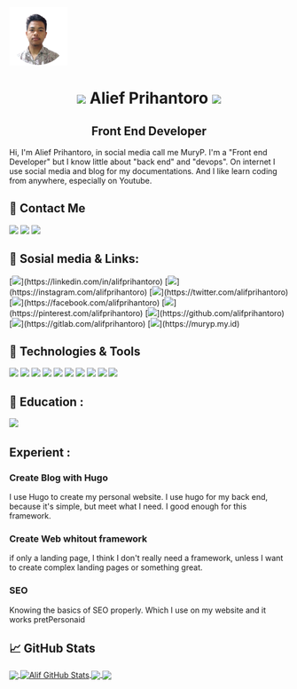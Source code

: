 ![Profil](profil.png)
<h1 align="center">
<img src="https://raw.githubusercontent.com/MartinHeinz/MartinHeinz/master/wave.gif" width="30px">
Alief Prihantoro
<img src="https://raw.githubusercontent.com/MartinHeinz/MartinHeinz/master/wave.gif" width="30px">
</h1>
<h2 align="center">Front End Developer</h2>
Hi, I'm Alief Prihantoro, in social media call me MuryP. I'm a "Front end Developer" but I know little about "back end" and "devops". On internet I use social media and blog for my documentations. And I like learn coding from anywhere, especially on Youtube. 
<br/>

## 🤙 Contact Me
![](https://img.shields.io/badge/+62_8382_9383_123-Call_Me!-informational?style=flat&logo=whatsapp&logoColor=white&color=rgb(0,0,139,.5)&labelColor=00008b)
![](https://img.shields.io/badge/alifprihantoro@gmail.com-Email_Me!-informational?style=flat&logo=gmail&logoColor=white&color=rgb(0,0,139,.5)&labelColor=00008b)
![](https://img.shields.io/badge/Indonesia,-Central_Java-informational?style=flat&logo=google-maps&logoColor=white&color=rgb(0,0,139,.5)&labelColor=00008b)

## 📎 Sosial media & Links: 
[![](https://img.shields.io/badge/alifprihantoro-Follow-informational?style=flat&logo=linkedin&logoColor=white&color=rgb(0,0,139,.5)&labelColor=00008b)](https://linkedin.com/in/alifprihantoro)
[![](https://img.shields.io/badge/alifprihantoro-Follow-informational?style=flat&logo=instagram&logoColor=white&color=rgb(0,0,139,.5)&labelColor=00008b)](https://instagram.com/alifprihantoro)
[![](https://img.shields.io/badge/alifprihantoro-Follow-informational?style=flat&logo=twitter&logoColor=white&color=rgb(0,0,139,.5)&labelColor=00008b)](https://twitter.com/alifprihantoro)
[![](https://img.shields.io/badge/alifprihantoro-like-informational?style=flat&logo=facebook&logoColor=white&color=rgb(0,0,139,.5)&labelColor=00008b)](https://facebook.com/alifprihantoro)
[![](https://img.shields.io/badge/alifprihantoro-follow-informational?style=flat&logo=pinterest&logoColor=white&color=rgb(0,0,139,.5)&labelColor=00008b)](https://pinterest.com/alifprihantoro)
[![](https://img.shields.io/badge/alifprihantoro-follow-informational?style=flat&logo=github&logoColor=white&color=rgb(0,0,139,.5)&labelColor=00008b)](https://github.com/alifprihantoro)
[![](https://img.shields.io/badge/alifprihantoro-follow-informational?style=flat&logo=gitlab&logoColor=white&color=rgb(0,0,139,.5)&labelColor=00008b)](https://gitlab.com/alifprihantoro)
[![](https://img.shields.io/badge/muryp.my.id-Visit-informational?style=flat&logo=google-chrome&logoColor=white&color=rgb(0,0,139,.5)&labelColor=00008b)](https://muryp.my.id)

## 🔧 Technologies & Tools
![](https://img.shields.io/badge/OS-Linux-informational?style=flat&logo=linux&logoColor=white&color=rgb(0,0,139,.5)&labelColor=00008b)
![](https://img.shields.io/badge/Code-JavaScript-informational?style=flat&logo=javascript&logoColor=white&color=rgb(0,0,139,.5)&labelColor=00008b)
![](https://img.shields.io/badge/Shell-Bash-informational?style=flat&logo=gnu-bash&logoColor=white&color=rgb(0,0,139,.5)&labelColor=00008b)
![](https://img.shields.io/badge/Tools-Sass-informational?style=flat&logo=sass&logoColor=white&color=rgb(0,0,139,.5)&labelColor=00008b)
![](https://img.shields.io/badge/Code-CSS-informational?style=flat&logo=css3&logoColor=white&color=rgb(0,0,139,.5)&labelColor=00008b)
![](https://img.shields.io/badge/Code-HTML5-informational?style=flat&logo=html5&logoColor=white&color=rgb(0,0,139,.5)&labelColor=00008b)
![](https://img.shields.io/badge/Framework-Hugo-informational?style=flat&logo=hugo&logoColor=white&color=rgb(0,0,139,.5)&labelColor=00008b)
![](https://img.shields.io/badge/Tools-Git-informational?style=flat&logo=git&logoColor=white&color=rgb(0,0,139,.5)&labelColor=00008b)
![](https://img.shields.io/badge/Tools-npm-informational?style=flat&logo=npm&logoColor=white&color=rgb(0,0,139,.5)&labelColor=00008b)
![](https://img.shields.io/badge/Tools-figma-informational?style=flat&logo=figma&logoColor=white&color=rgb(0,0,139,.5)&labelColor=00008b)

## 🏫 Education :
![](https://img.shields.io/badge/High_School-SMA_N_TUNTANG-informational?style=flat&logo=&logoColor=white&color=rgb(0,0,139,.5)&labelColor=00008b)

## Experient :

### Create Blog with Hugo
I use Hugo to create my personal website.  I use hugo for my back end, because it's simple, but meet what I need. I good enough for this framework.

### Create Web whitout framework
if only a landing page, I think I don't really need a framework, unless I want to create complex landing pages or something great.

### SEO
Knowing the basics of SEO properly. Which I use on my website and it works pretPersonaid

## &#x1f4c8; GitHub Stats

<a href="https://github.com/alifprihantoro/alifprihantoro">
  <img align="center" src="https://github-readme-stats.vercel.app/api/top-langs/?username=alifprihantoro&hide=java,html&title_color=ffffff&text_color=c9cacc&icon_color=rgb(0,0,139,.5)&labelColor=00008b&bg_color=1d1f21" />
</a>
<a href="https://github.com/alifprihantoro/alifprihantoro">
  <img align="center" src="https://github-readme-stats.vercel.app/api?username=alifprihantoro&show_icons=true&line_height=27&count_private=true&title_color=ffffff&text_color=c9cacc&icon_color=rgb(0,0,139,.5)&labelColor=00008b&bg_color=1d1f21" alt="Alif GitHub Stats" />
</a>

<a href="https://github.com/alifprihantoro/Latihan">
  <img align="center" src="https://github-readme-stats.vercel.app/api/pin/?username=alifprihantoro&repo=Latihan&title_color=ffffff&text_color=c9cacc&icon_color=rgb(0,0,139,.5)&labelColor=00008b&bg_color=1d1f21" />
</a>


<a href="https://github.com/alifprihantoro/Material-HTML-CSS-JS">
  <img align="center" src="https://github-readme-stats.vercel.app/api/pin/?username=alifprihantoro&repo=Material-HTML-CSS-JS&title_color=ffffff&text_color=c9cacc&icon_color=rgb(0,0,139,.5)&labelColor=00008b&bg_color=1d1f21" />
</a>    
